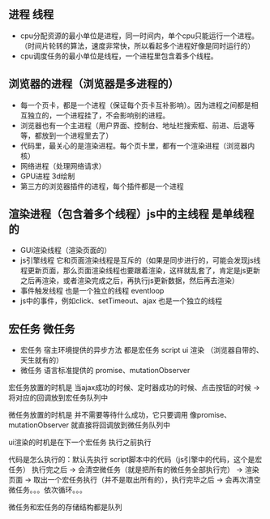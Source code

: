 ## 进程 线程
- cpu分配资源的最小单位是进程，同一时间内，单个cpu只能运行一个进程。（时间片轮转的算法，速度非常快，所以看起多个进程好像是同时运行的）
- cpu调度任务的最小单位是线程，一个进程里包含着多个线程。

## 浏览器的进程（浏览器是多进程的）
- 每一个页卡，都是一个进程（保证每个页卡互补影响）。因为进程之间都是相互独立的，一个进程挂了，不会影响别的进程。
- 浏览器也有一个主进程（用户界面、控制台、地址栏搜索框、前进、后退等等，都放到一个进程里去了）
- 代码里，最关心的是渲染进程。每个页卡里，都有一个渲染进程（浏览器内核）
- 网络进程（处理网络请求）
- GPU进程 3d绘制
- 第三方的浏览器插件的进程，每个插件都是一个进程

## 渲染进程（包含着多个线程）js中的主线程 是单线程的
- GUI渲染线程（渲染页面的）
- js引擎线程 它和页面渲染线程是互斥的（如果是同步进行的，可能会发现js线程更新页面，那么页面渲染线程也要跟着渲染，这样就乱套了，肯定是js更新之后再渲染，或者渲染完成之后，再执行js更新数据，然后再去渲染）
- 事件触发线程 也是一个独立的线程 eventloop
- js中的事件，例如click、setTimeout、ajax 也是一个独立的线程

## 宏任务 微任务
- 宏任务 宿主环境提供的异步方法 都是宏任务 script ui 渲染 （浏览器自带的、天生就有的）
- 微任务 语言标准提供的 promise、mutationObserver

宏任务放置的时机是 当ajax成功的时候、定时器成功的时候、点击按钮的时候 -> 将对应的回调放到宏任务队列中

微任务放置的时机是 并不需要等待什么成功，它只要调用 像promise、mutationObserver 就直接将回调放到微任务队列中

ui渲染的时机是在下一个宏任务 执行之前执行

代码是怎么执行的：默认先执行 script脚本中的代码（js引擎中的代码，这个是宏任务） 执行完之后 -> 会清空微任务（就是把所有的微任务全部执行完） -> 渲染页面 -> 取出一个宏任务执行（并不是取出所有的），执行完毕之后 -> 会再次清空微任务。。。依次循环。。。

微任务和宏任务的存储结构都是队列